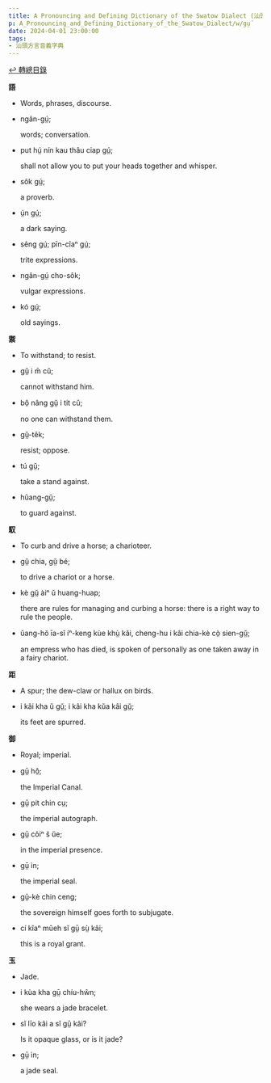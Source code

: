 ```yaml
---
title: A Pronouncing and Defining Dictionary of the Swatow Dialect (汕頭方言音義字典) / gṳ́
p: A_Pronouncing_and_Defining_Dictionary_of_the_Swatow_Dialect/w/gṳ́
date: 2024-04-01 23:00:00
tags: 
- 汕頭方言音義字典
---
```


[↩️ 轉總目錄](/A_Pronouncing_and_Defining_Dictionary_of_the_Swatow_Dialect)


**語**
- Words, phrases, discourse.

- ngân-gṳ́;

  words; conversation.

- put hṳ́ nín kau thâu ciap gṳ́;

  shall not allow you to put your heads together and whisper.

- sôk gṳ́;

  a proverb.

- ṳ́n gṳ́;

  a dark saying.

- sêng gṳ́; pīn-cîaⁿ gṳ́;

  trite expressions.

- ngân-gṳ́ cho-sôk;

  vulgar expressions.

- kó gṳ́;

  old sayings.

**禦**
- To withstand; to resist.

- gṳ̆ i m̄ cŭ;

  cannot withstand him.

- bô̤ nâng gṳ̆ i tit cŭ;

  no one can withstand them.

- gṳ̆-têk;

  resist; oppose.

- tú gṳ̆;

  take a stand against.

- hûang-gṳ̆;

  to guard against.

**馭**
- To curb and drive a horse; a charioteer.

- gṳ̆ chia, gṳ̆ bé;

  to drive a chariot or a horse.

- kè gṳ̆ àiⁿ ŭ huang-huap;

  there are rules for managing and curbing a horse: there is a right way to rule the people.

- ûang-hŏ īa-sĭ íⁿ-keng kùe khṳ̀ kâi, cheng-hu i kâi chia-kè cò̤ sien-gṳ̆;

  an empress who has died, is spoken of personally as one taken away in a fairy chariot.

**距**
- A spur; the dew-claw or hallux on birds.

- i kâi kha ŭ gṳ̆; i kâi kha kŭa kâi gṳ̆;

  its feet are spurred.

**御**
- Royal; imperial.

- gṳ̄ hô̤;

  the Imperial Canal.

- gṳ̄ pit chin cṳ;

  the imperial autograph.

- gṳ̄ côiⁿ s̆ ŭe;

  in the imperial presence.

- gṳ̄ ìn;

  the imperial seal.

- gṳ̄-kè chin ceng;

  the sovereign himself goes forth to subjugate.

- cí kĭaⁿ mûeh sĭ gṳ̄ sṳ̀ kâi;

  this is a royal grant.

**玉**
- Jade.

- i kùa kha gṳ̄ chíu-hŵn;

  she wears a jade bracelet.

- sĭ līo kâi a sĭ gṳ̄ kâi?

  Is it opaque glass, or is it jade?

- gṳ̄ ìn;

  a jade seal.